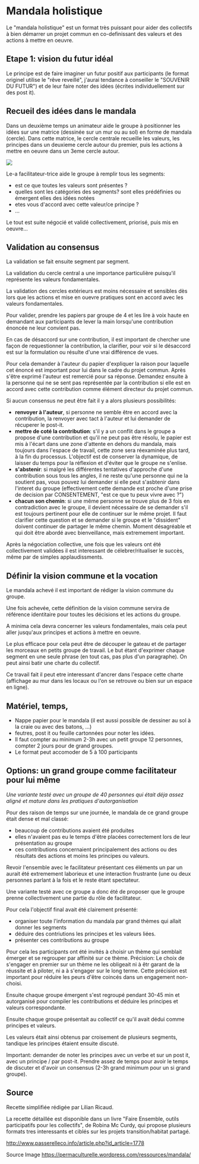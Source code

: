 <!--

---
title: Mandala holistique 
description: Le "mandala holistique" est un format très puissant pour aider des collectifs à bien démarrer un projet commun en co-definissant des valeurs et des actions à mettre en oeuvre.
image_url: https://github.com/multibao/contributions/blob/master/media/LR-mandalaholistique.jpg?raw=true
---

-->

# Mandala holistique

Le "mandala holistique" est un format très puissant pour aider des collectifs à bien démarrer un projet commun en co-definissant des valeurs et des actions à mettre en oeuvre.

## Etape 1: vision du futur idéal

Le principe est de faire imaginer un futur positif  aux participants (le format originel utilise le "rêve reveillé", j'aurai tendance à conseiller le "SOUVENIR DU FUTUR") et de leur faire noter des idées (écrites individuellement sur des post it).

## Recueil des idées dans le mandala

Dans un deuxième temps un animateur aide le groupe à positionner les idées sur une matrice (dessinée sur un mur ou au sol) en forme de mandala (cercle). Dans cette matrice, le cercle centrale recueille les valeurs, les principes dans un deuxieme cercle autour du premier, puis les actions à mettre en oeuvre dans un 3eme cercle autour.

<img src="https://permaculturelle.files.wordpress.com/2011/09/dscf45801.jpg">

Le-a facilitateur-trice aide le groupe à remplir tous les segments:
- est ce que toutes les valeurs sont présentes ?
- quelles sont les catégories des segments? sont elles prédéfinies ou émergent elles des idées notées
- etes vous d'accord avec cette valeur/ce principe ?
- ...

Le tout est suite négocié et validé collectivement, priorisé, puis mis en oeuvre...

## Validation au consensus

La validation se fait ensuite segment par segment.

La validation du cercle central a une importance particulière puisqu'il représente les valeurs fondamentales.

La validation des cercles extérieurs est moins nécessaire et sensibles dès lors que les actions et mise en ouevre pratiques sont en accord avec les valeurs fondamentales.

Pour valider, prendre les papiers par groupe de 4 et les lire à voix haute en demandant aux participants de lever la main lorsqu'une contribution énoncée ne leur convient pas.

En cas de désaccord sur une contribution, il est important de chercher une façon de requestionner la contribution, la clarifier, pour voir si le désaccord est sur la formulation ou résulte d'une vrai différence de vues. 

Pour cela demander à l'auteur du papier d'expliquer la raison pour laquelle cet énoncé est important pour lui dans le cadre du projet commun. Après s'être exprimé l'auteur est remercié pour sa réponse. Demandez ensuite à la personne qui ne se sent pas représentée par la contribution si elle est en accord avec cette contribution comme élément directeur du projet commun.

Si aucun consensus ne peut être fait il y a alors plusieurs possibilités:

- **renvoyer à l'auteur**, si personne ne semble être en accord avec la contribution, la renvoyer avec tact à l'auteur et lui demander de récuperer le post-it.
- **mettre de coté la contribution**: s'il y a un conflit dans le groupe a propose d'une contribution et qu'il ne peut pas être résolu, le papier est mis à l'écart dans une zone d'attente en dehors du mandala, mais toujours dans l'espace de travail, cette zone sera réexaminée plus tard, à la fin du processus. L'objectif est de conserver la dynamique, de laisser du temps pour la réflexion et d'éviter que le groupe ne s'enlise.
- **s'abstenir**: si malgré les différentes tentatives d'approche d'une contribution sous tous les angles, il ne reste qu'une personne qui ne la soutient pas, vous pouvez lui demander si elle peut s'asbtenir dans l'interet du groupe (effectivement cette demande est proche d'une prise de decision par CONSENTEMENT, "est ce que tu peux vivre avec ?")
- **chacun son chemin**: si une même personne se trouve plus de 3 fois en contradiction avec le groupe, il devient nécessaire de se demander s'il est toujours pertinent pour elle de continuer sur le même projet. Il faut clarifier cette question et se demander si le groupe et le "dissident" doivent continuer de partager le même chemin. Moment désagréable et qui doit être abordé avec bienveillance, mais extremement important.

Après la négociation collective, une fois que les valeurs ont été collectivement validées il est interessant de célebrer/ritualiser le succès, même par de simples applaudissments.



## Définir la vision commune et la vocation

Le mandala achevé il est important de rédiger la vision commune du groupe. 

Une fois achevée, cette définition de la vision commune servira de référence identitaire pour toutes les décisions et les actions du groupe.

A minima cela devra concerner les valeurs fondamentales, mais cela peut aller jusqu'aux principes et actions à mettre en oeuvre.

Le plus efficace pour cela peut être de découper le gateau et de partager les morceaux en petits groupe de travail. Le but étant d'exprimer chaque segment en une seule phrase (en tout cas, pas plus d'un paragraphe). On peut ainsi batir une charte du collectif.

Ce travail fait il peut etre interessant d'ancrer dans l'espace cette charte (affichage au mur dans les locaux ou l'on se retrouve ou bien sur un espace en ligne).

## Matériel, temps,

- Nappe papier pour le mandala (il est aussi possible de dessiner au sol à la craie ou avec des batons, ...)
- feutres, post it ou feuille cartonnées pour noter les idées.
- Il  faut compter au minimum 2-3h avec un petit groupe 12 personnes, compter 2 jours pour de grand groupes.
- Le format peut accomoder de 5 à 100 participants

## Options: un grand groupe comme facilitateur pour lui même 

_Une variante testé avec un groupe de 40 personnes qui était déja assez aligné et mature dans les pratiques d'autorganisation_

Pour des raison de temps sur une journée, le mandala de ce grand groupe était dense et mal classé:
- beaucoup de contributions avaient été produites 
- elles n'avaient pas eu le temps d'être placées correctement lors de leur présentation au groupe
- ces contributions concernaient principalement des actions ou des résultats des actions et moins les principes ou valeurs.

Revoir l'ensemble avec le facilitateur présentant ces éléments un par un aurait été extremement laborieux et une interaction frustrante (une ou deux personnes parlant à la fois et le reste étant spectateur.

Une variante testé avec ce groupe a donc été de proposer que le groupe prenne collectivement une partie du rôle de facilitateur. 

Pour cela l'objectif final avait été clairement présenté: 
- organiser toute l'information du mandala par grand thèmes qui allait donner les segments
- déduire des contriutions les principes et les valeurs liées.
- présenter ces contributions au groupe

Pour cela les participants ont été invités à choisir un thème qui semblait émerger et se regrouper par affinité sur ce thème. Précision: Le choix de s'engager en premier sur un thème ne les obligeait ni à êtr garant de la réussite et à piloter, ni a à s'engager sur le long terme. Cette précision est important pour réduire les peurs d'être coincés dans un engagement non-choisi.

Ensuite chaque groupe émergent s'est regroupé pendant 30-45 min et autorganisé pour compiler les contributions et déduire les principes et valeurs correspondante.

Ensuite chaque groupe présentait au collectif ce qu'il avait dédui comme principes et valeurs.

Les valeurs était ainsi obtenus par croisement de plusieurs segments, tandique les principes étaient ensuite discuté.

Important: demander de noter les principes avec un verbe et sur un post it, avec un principe / par post-it.
Prendre assez de temps pour avoir le temps de discuter et d'avoir un consensus (2-3h grand minimum pour un si grand groupe).


## Source

Recette simplifiée rédigée par Lilian Ricaud.

La recette détaillée est disponible dans un livre "Faire Ensemble, outils participatifs pour les collectifs", de Robina Mc Curdy, qui propose plusieurs formats tres interessants et ciblés sur les projets transition/habitat partagé.

http://www.passerelleco.info/article.php?id_article=1778

Source Image
https://permaculturelle.wordpress.com/ressources/mandala/
